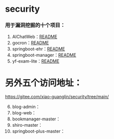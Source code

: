 # security
### 用于漏洞挖掘的十个项目：

1. AIChatWeb：[README](AIChatWeb/README.md)
2. gocron：[README](gocron/README.md)
3. springboot-ehr：[README](springboot-ehr/README.md)
4. springboot-manager：[README](springboot-manager/README.md)
5. yf-exam-lite：[README](yf-exam-lite/README.md)

# 另外五个访问地址：
https://gitee.com/xiao-guanglin/security/tree/main/

6. blog-admin：
7. blog-web：
8. bookmanager-master：
9. shiro-master：
10. springboot-plus-master：

